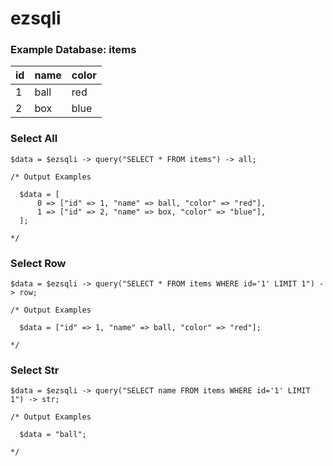 # ezsqli

### Example Database: items

| id | name | color |
|---|---|---|
|1|ball|red|
|2|box|blue|

### Select All

`$data = $ezsqli -> query("SELECT * FROM items") -> all;`

```
/* Output Examples

  $data = [
      0 => ["id" => 1, "name" => ball, "color" => "red"],
      1 => ["id" => 2, "name" => box, "color" => "blue"],
  ];
  
*/
```

### Select Row

`$data = $ezsqli -> query("SELECT * FROM items WHERE id='1' LIMIT 1") -> row;`

```
/* Output Examples

  $data = ["id" => 1, "name" => ball, "color" => "red"];
  
*/
```

### Select Str

`$data = $ezsqli -> query("SELECT name FROM items WHERE id='1' LIMIT 1") -> str;`

```
/* Output Examples

  $data = "ball";
  
*/
```
